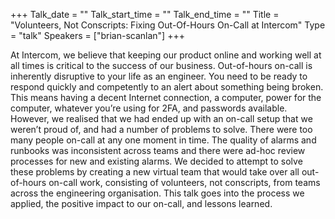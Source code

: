 +++
Talk_date = ""
Talk_start_time = ""
Talk_end_time = ""
Title = "Volunteers, Not Conscripts: Fixing Out-Of-Hours On-Call at Intercom"
Type = "talk"
Speakers = ["brian-scanlan"]
+++

At Intercom, we believe that keeping our product online and working well at all times is critical to the success of our business. Out-of-hours on-call is inherently disruptive to your life as an engineer. You need to be ready to respond quickly and competently to an alert about something being broken. This means having a decent Internet connection, a computer, power for the computer, whatever you’re using for 2FA, and passwords available. However, we realised that we had ended up with an on-call setup that we weren’t proud of, and had a number of problems to solve. There were too many people on-call at any one moment in time. The quality of alarms and runbooks was inconsistent across teams and there were ad-hoc review processes for new and existing alarms. We decided to attempt to solve these problems by creating a new virtual team that would take over all out-of-hours on-call work, consisting of volunteers, not conscripts, from teams across the engineering organisation. This talk goes into the process we applied, the positive impact to our on-call, and lessons learned.
